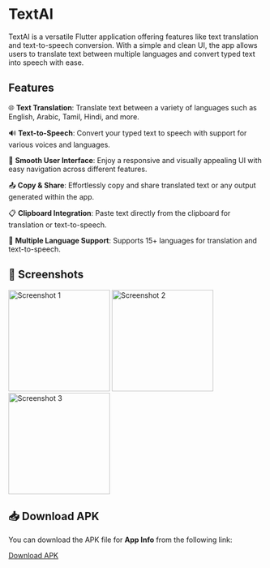# TextAI

TextAI is a versatile Flutter application offering features like text translation and text-to-speech conversion. With a simple and clean UI, the app allows users to translate text between multiple languages and convert typed text into speech with ease.

## Features

🌐 **Text Translation**: Translate text between a variety of languages such as English, Arabic, Tamil, Hindi, and more.

🔊 **Text-to-Speech**: Convert your typed text to speech with support for various voices and languages.

📱 **Smooth User Interface**: Enjoy a responsive and visually appealing UI with easy navigation across different features.

📤 **Copy & Share**: Effortlessly copy and share translated text or any output generated within the app.

📋 **Clipboard Integration**: Paste text directly from the clipboard for translation or text-to-speech.

🌟 **Multiple Language Support**: Supports 15+ languages for translation and text-to-speech.

## 📸 Screenshots

<img width="200" alt="Screenshot 1" src="https://github.com/user-attachments/assets/3014c9d1-53ad-4a73-b109-61f489a4306e">
<img width="200" alt="Screenshot 2" src="https://github.com/user-attachments/assets/8df7e424-1f29-48d4-a16e-24c8df546065">
<img width="200" alt="Screenshot 3" src="https://github.com/user-attachments/assets/41be09bf-2172-4927-b122-50c20ab8be4f">

## 📥 **Download APK**
You can download the APK file for **App Info** from the following link:

[Download APK](https://github.com/akbarbasil/text_ai/releases/tag/textai_app_apk)
